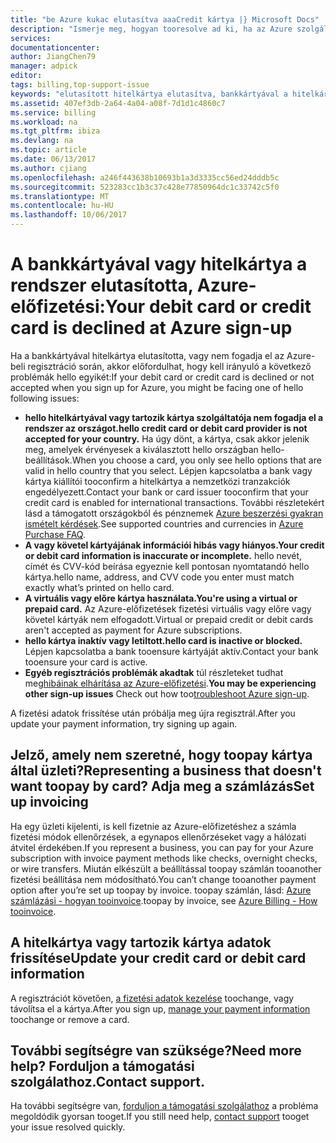 ```yaml
---
title: "be Azure kukac elutasítva aaaCredit kártya |} Microsoft Docs"
description: "Ismerje meg, hogyan tooresolve ad ki, ha az Azure szolgáltatáshoz toosign meg a rendszer elutasította a vagy követel kártyáját."
services: 
documentationcenter: 
author: JiangChen79
manager: adpick
editor: 
tags: billing,top-support-issue
keywords: "elutasított hitelkártya elutasítva, bankkártyával a hitelkártya vissza lett utasítva, nem fogadják el a hitelkártya"
ms.assetid: 407ef3db-2a64-4a04-a08f-7d1d1c4860c7
ms.service: billing
ms.workload: na
ms.tgt_pltfrm: ibiza
ms.devlang: na
ms.topic: article
ms.date: 06/13/2017
ms.author: cjiang
ms.openlocfilehash: a246f443638b10693b1a3d3335cc56ed24dddb5c
ms.sourcegitcommit: 523283cc1b3c37c428e77850964dc1c33742c5f0
ms.translationtype: MT
ms.contentlocale: hu-HU
ms.lasthandoff: 10/06/2017
---
```

# <a name="your-debit-card-or-credit-card-is-declined-at-azure-sign-up"></a><span data-ttu-id="d43a3-104">A bankkártyával vagy hitelkártya a rendszer elutasította, Azure-előfizetési:</span><span class="sxs-lookup"><span data-stu-id="d43a3-104">Your debit card or credit card is declined at Azure sign-up</span></span>
<span data-ttu-id="d43a3-105">Ha a bankkártyával hitelkártya elutasította, vagy nem fogadja el az Azure-beli regisztráció során, akkor előfordulhat, hogy kell irányuló a következő problémák hello egyikét:</span><span class="sxs-lookup"><span data-stu-id="d43a3-105">If your debit card or credit card is declined or not accepted when you sign up for Azure, you might be facing one of hello following issues:</span></span>

* <span data-ttu-id="d43a3-106">**hello hitelkártyával vagy tartozik kártya szolgáltatója nem fogadja el a rendszer az országot.**</span><span class="sxs-lookup"><span data-stu-id="d43a3-106">**hello credit card or debit card provider is not accepted for your country.**</span></span> <span data-ttu-id="d43a3-107">Ha úgy dönt, a kártya, csak akkor jelenik meg, amelyek érvényesek a kiválasztott hello országban hello-beállítások.</span><span class="sxs-lookup"><span data-stu-id="d43a3-107">When you choose a card, you only see hello options that are valid in hello country that you select.</span></span> <span data-ttu-id="d43a3-108">Lépjen kapcsolatba a bank vagy kártya kiállítói tooconfirm a hitelkártya a nemzetközi tranzakciók engedélyezett.</span><span class="sxs-lookup"><span data-stu-id="d43a3-108">Contact your bank or card issuer tooconfirm that your credit card is enabled for international transactions.</span></span> <span data-ttu-id="d43a3-109">További részletekért lásd a támogatott országokból és pénznemek [Azure beszerzési gyakran ismételt kérdések](https://azure.microsoft.com/pricing/faq/).</span><span class="sxs-lookup"><span data-stu-id="d43a3-109">See supported countries and currencies in [Azure Purchase FAQ](https://azure.microsoft.com/pricing/faq/).</span></span>
* <span data-ttu-id="d43a3-110">**A vagy követel kártyájának információi hibás vagy hiányos.**</span><span class="sxs-lookup"><span data-stu-id="d43a3-110">**Your credit or debit card information is inaccurate or incomplete.**</span></span> <span data-ttu-id="d43a3-111">hello nevét, címét és CVV-kód beírása egyeznie kell pontosan nyomtatandó hello kártya.</span><span class="sxs-lookup"><span data-stu-id="d43a3-111">hello name, address, and CVV code you enter must match exactly what’s printed on hello card.</span></span>
* <span data-ttu-id="d43a3-112">**A virtuális vagy előre kártya használata.**</span><span class="sxs-lookup"><span data-stu-id="d43a3-112">**You're using a virtual or prepaid card.**</span></span> <span data-ttu-id="d43a3-113">Az Azure-előfizetések fizetési virtuális vagy előre vagy követel kártyák nem elfogadott.</span><span class="sxs-lookup"><span data-stu-id="d43a3-113">Virtual or prepaid credit or debit cards aren't accepted as payment for Azure subscriptions.</span></span>
* <span data-ttu-id="d43a3-114">**hello kártya inaktív vagy letiltott.**</span><span class="sxs-lookup"><span data-stu-id="d43a3-114">**hello card is inactive or blocked.**</span></span> <span data-ttu-id="d43a3-115">Lépjen kapcsolatba a bank tooensure kártyáját aktív.</span><span class="sxs-lookup"><span data-stu-id="d43a3-115">Contact your bank tooensure your card is active.</span></span>
* <span data-ttu-id="d43a3-116">**Egyéb regisztrációs problémák akadtak** túl részleteket tudhat meg[hibáinak elhárítása az Azure-előfizetési](billing-troubleshoot-azure-sign-up-issues.md).</span><span class="sxs-lookup"><span data-stu-id="d43a3-116">**You may be experiencing other sign-up issues** Check out how too[troubleshoot Azure sign-up](billing-troubleshoot-azure-sign-up-issues.md).</span></span>

<span data-ttu-id="d43a3-117">A fizetési adatok frissítése után próbálja meg újra regisztrál.</span><span class="sxs-lookup"><span data-stu-id="d43a3-117">After you update your payment information, try signing up again.</span></span>

## <a name="representing-a-business-that-doesnt-want-toopay-by-card-set-up-invoicing"></a><span data-ttu-id="d43a3-118">Jelző, amely nem szeretné, hogy toopay kártya által üzleti?</span><span class="sxs-lookup"><span data-stu-id="d43a3-118">Representing a business that doesn't want toopay by card?</span></span> <span data-ttu-id="d43a3-119">Adja meg a számlázás</span><span class="sxs-lookup"><span data-stu-id="d43a3-119">Set up invoicing</span></span>
<span data-ttu-id="d43a3-120">Ha egy üzleti kijelenti, is kell fizetnie az Azure-előfizetéshez a számla fizetési módok ellenőrzések, a egynapos ellenőrzéseket vagy a hálózati átvitel érdekében.</span><span class="sxs-lookup"><span data-stu-id="d43a3-120">If you represent a business, you can pay for your Azure subscription with invoice payment methods like checks, overnight checks, or wire transfers.</span></span> <span data-ttu-id="d43a3-121">Miután elkészült a beállítással toopay számlán tooanother fizetési beállítása nem módosítható.</span><span class="sxs-lookup"><span data-stu-id="d43a3-121">You can’t change tooanother payment option after you’re set up toopay by invoice.</span></span> <span data-ttu-id="d43a3-122">toopay számlán, lásd: [Azure számlázási - hogyan tooinvoice](https://azure.microsoft.com/pricing/invoicing/).</span><span class="sxs-lookup"><span data-stu-id="d43a3-122">toopay by invoice, see [Azure Billing - How tooinvoice](https://azure.microsoft.com/pricing/invoicing/).</span></span>

## <a name="update-your-credit-card-or-debit-card-information"></a><span data-ttu-id="d43a3-123">A hitelkártya vagy tartozik kártya adatok frissítése</span><span class="sxs-lookup"><span data-stu-id="d43a3-123">Update your credit card or debit card information</span></span>
<span data-ttu-id="d43a3-124">A regisztrációt követően, [a fizetési adatok kezelése](billing-how-to-change-credit-card.md) toochange, vagy távolítsa el a kártya.</span><span class="sxs-lookup"><span data-stu-id="d43a3-124">After you sign up, [manage your payment information](billing-how-to-change-credit-card.md) toochange or remove a card.</span></span>

## <a name="need-more-help-contact-support"></a><span data-ttu-id="d43a3-125">További segítségre van szüksége?</span><span class="sxs-lookup"><span data-stu-id="d43a3-125">Need more help?</span></span> <span data-ttu-id="d43a3-126">Forduljon a támogatási szolgálathoz.</span><span class="sxs-lookup"><span data-stu-id="d43a3-126">Contact support.</span></span>
<span data-ttu-id="d43a3-127">Ha további segítségre van, [forduljon a támogatási szolgálathoz](https://portal.azure.com/?#blade/Microsoft_Azure_Support/HelpAndSupportBlade) a probléma megoldódik gyorsan tooget.</span><span class="sxs-lookup"><span data-stu-id="d43a3-127">If you still need help, [contact support](https://portal.azure.com/?#blade/Microsoft_Azure_Support/HelpAndSupportBlade) tooget your issue resolved quickly.</span></span>
